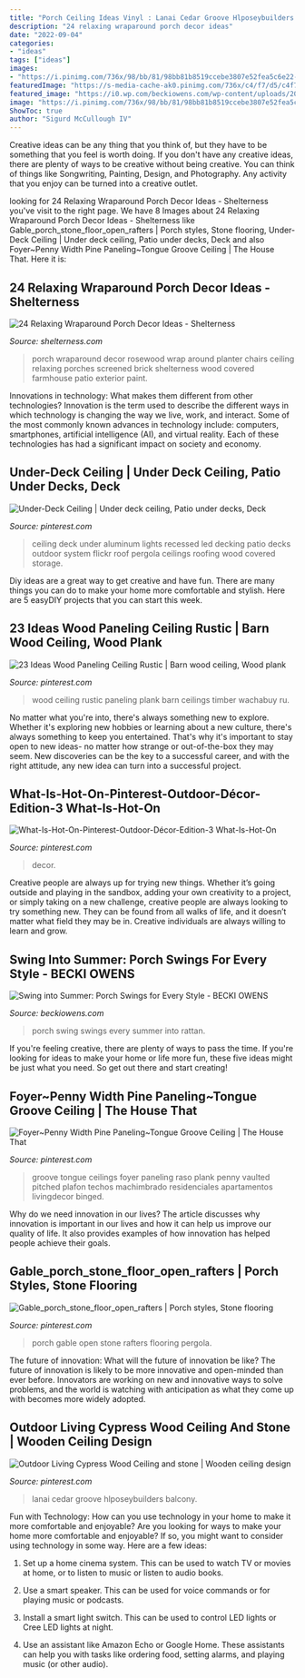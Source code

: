 ```yaml
---
title: "Porch Ceiling Ideas Vinyl : Lanai Cedar Groove Hlposeybuilders Balcony"
description: "24 relaxing wraparound porch decor ideas"
date: "2022-09-04"
categories:
- "ideas"
tags: ["ideas"]
images:
- "https://i.pinimg.com/736x/98/bb/81/98bb81b8519ccebe3807e52fea5c6e22--decking-ideas-pergola-ideas.jpg"
featuredImage: "https://s-media-cache-ak0.pinimg.com/736x/c4/f7/d5/c4f7d51a24b9f5b81519def6b23cc3b3.jpg"
featured_image: "https://i0.wp.com/beckiowens.com/wp-content/uploads/2018/05/BECKI-OWENS-Porch-Swings-Rattan.jpg?resize=682%2C1024"
image: "https://i.pinimg.com/736x/98/bb/81/98bb81b8519ccebe3807e52fea5c6e22--decking-ideas-pergola-ideas.jpg"
ShowToc: true
author: "Sigurd McCullough IV"
---
```



Creative ideas can be any thing that you think of, but they have to be something that you feel is worth doing. If you don't have any creative ideas, there are plenty of ways to be creative without being creative. You can think of things like Songwriting, Painting, Design, and Photography. Any activity that you enjoy can be turned into a creative outlet.

	

		
looking for 24 Relaxing Wraparound Porch Decor Ideas - Shelterness you've visit to the right page. We have 8 Images about 24 Relaxing Wraparound Porch Decor Ideas - Shelterness like Gable_porch_stone_floor_open_rafters | Porch styles, Stone flooring, Under-Deck Ceiling | Under deck ceiling, Patio under decks, Deck and also Foyer~Penny Width Pine Paneling~Tongue Groove Ceiling | The House That. Here it is:
		
    
## 24 Relaxing Wraparound Porch Decor Ideas - Shelterness

<img loading=lazy src="http://i.shelterness.com/2016/08/07-rosewood-wraparound-porch-with-chairs-and-a-large-planter.jpg" onerror="this.onerror=null;this.src='https://tse3.mm.bing.net/th?id=OIP._mR0OUx5VZ2cv4qIGeTNnAHaLH&amp;pid=15.1';" alt="24 Relaxing Wraparound Porch Decor Ideas - Shelterness">

_Source: shelterness.com_

>porch wraparound decor rosewood wrap around planter chairs ceiling relaxing porches screened brick shelterness wood covered farmhouse patio exterior paint. 

	

Innovations in technology: What makes them different from other technologies?
Innovation is the term used to describe the different ways in which technology is changing the way we live, work, and interact. Some of the most commonly known advances in technology include: computers, smartphones, artificial intelligence (AI), and virtual reality. Each of these technologies has had a significant impact on society and economy.

    
## Under-Deck Ceiling | Under Deck Ceiling, Patio Under Decks, Deck

<img loading=lazy src="https://i.pinimg.com/736x/98/bb/81/98bb81b8519ccebe3807e52fea5c6e22--decking-ideas-pergola-ideas.jpg" onerror="this.onerror=null;this.src='https://tse2.mm.bing.net/th?id=OIP.Ldy1Kw6xDNIqbRSjt_v3qwHaFa&amp;pid=15.1';" alt="Under-Deck Ceiling | Under deck ceiling, Patio under decks, Deck">

_Source: pinterest.com_

>ceiling deck under aluminum lights recessed led decking patio decks outdoor system flickr roof pergola ceilings roofing wood covered storage. 

	

Diy ideas are a great way to get creative and have fun. There are many things you can do to make your home more comfortable and stylish. Here are 5 easyDIY projects that you can start this week.

    
## 23 Ideas Wood Paneling Ceiling Rustic | Barn Wood Ceiling, Wood Plank

<img loading=lazy src="https://i.pinimg.com/736x/f2/eb/6a/f2eb6a278350279b67e4a32263ae6589.jpg" onerror="this.onerror=null;this.src='https://tse3.mm.bing.net/th?id=OIP.yZDM9dMdylXpXNPVubVe7wAAAA&amp;pid=15.1';" alt="23 Ideas Wood Paneling Ceiling Rustic | Barn wood ceiling, Wood plank">

_Source: pinterest.com_

>wood ceiling rustic paneling plank barn ceilings timber wachabuy ru. 

	

No matter what you're into, there's always something new to explore. Whether it's exploring new hobbies or learning about a new culture, there's always something to keep you entertained. That's why it's important to stay open to new ideas- no matter how strange or out-of-the-box they may seem. New discoveries can be the key to a successful career, and with the right attitude, any new idea can turn into a successful project.

    
## What-Is-Hot-On-Pinterest-Outdoor-Décor-Edition-3 What-Is-Hot-On

<img loading=lazy src="https://i.pinimg.com/736x/06/1e/03/061e0387b8fdc6c6dc3704615740ff33.jpg" onerror="this.onerror=null;this.src='https://tse2.mm.bing.net/th?id=OIP.DVoA8dXyXRiSMgXBq3YnTAHaLF&amp;pid=15.1';" alt="What-Is-Hot-On-Pinterest-Outdoor-Décor-Edition-3 What-Is-Hot-On">

_Source: pinterest.com_

>decor. 

	

Creative people are always up for trying new things. Whether it’s going outside and playing in the sandbox, adding your own creativity to a project, or simply taking on a new challenge, creative people are always looking to try something new. They can be found from all walks of life, and it doesn’t matter what field they may be in. Creative individuals are always willing to learn and grow.

    
## Swing Into Summer: Porch Swings For Every Style - BECKI OWENS

<img loading=lazy src="https://i0.wp.com/beckiowens.com/wp-content/uploads/2018/05/BECKI-OWENS-Porch-Swings-Rattan.jpg?resize=682%2C1024" onerror="this.onerror=null;this.src='https://tse1.mm.bing.net/th?id=OIP.XXaW0V5LJFJeT0qVRf7dIgHaLH&amp;pid=15.1';" alt="Swing into Summer: Porch Swings for Every Style - BECKI OWENS">

_Source: beckiowens.com_

>porch swing swings every summer into rattan. 

	

If you're feeling creative, there are plenty of ways to pass the time. If you're looking for ideas to make your home or life more fun, these five ideas might be just what you need. So get out there and start creating!

    
## Foyer~Penny Width Pine Paneling~Tongue Groove Ceiling | The House That

<img loading=lazy src="https://s-media-cache-ak0.pinimg.com/736x/c4/f7/d5/c4f7d51a24b9f5b81519def6b23cc3b3.jpg" onerror="this.onerror=null;this.src='https://tse4.mm.bing.net/th?id=OIP.5IyCF-q2yuX5CCml_0Q7swHaJ3&amp;pid=15.1';" alt="Foyer~Penny Width Pine Paneling~Tongue Groove Ceiling | The House That">

_Source: pinterest.com_

>groove tongue ceilings foyer paneling raso plank penny vaulted pitched plafon techos machimbrado residenciales apartamentos livingdecor binged. 

	

Why do we need innovation in our lives?
The article discusses why innovation is important in our lives and how it can help us improve our quality of life. It also provides examples of how innovation has helped people achieve their goals.

    
## Gable_porch_stone_floor_open_rafters | Porch Styles, Stone Flooring

<img loading=lazy src="https://i.pinimg.com/736x/57/04/2e/57042e02169ec24dfb33d43fd4793a67.jpg" onerror="this.onerror=null;this.src='https://tse2.mm.bing.net/th?id=OIP._DNiSuASztJzfi-GFZkGuQHaLG&amp;pid=15.1';" alt="Gable_porch_stone_floor_open_rafters | Porch styles, Stone flooring">

_Source: pinterest.com_

>porch gable open stone rafters flooring pergola. 

	

The future of innovation: What will the future of innovation be like?
The future of innovation is likely to be more innovative and open-minded than ever before. Innovators are working on new and innovative ways to solve problems, and the world is watching with anticipation as what they come up with becomes more widely adopted.

    
## Outdoor Living Cypress Wood Ceiling And Stone | Wooden Ceiling Design

<img loading=lazy src="https://i.pinimg.com/736x/d2/aa/be/d2aabef854a8aadfa6117e4a20d2c8fa.jpg" onerror="this.onerror=null;this.src='https://tse2.mm.bing.net/th?id=OIP.wN-QLpnj4vTxiqr1R8hvBgAAAA&amp;pid=15.1';" alt="Outdoor Living Cypress Wood Ceiling and stone | Wooden ceiling design">

_Source: pinterest.com_

>lanai cedar groove hlposeybuilders balcony. 

	

Fun with Technology: How can you use technology in your home to make it more comfortable and enjoyable?
Are you looking for ways to make your home more comfortable and enjoyable? If so, you might want to consider using technology in some way. Here are a few ideas:
1. Set up a home cinema system. This can be used to watch TV or movies at home, or to listen to music or listen to audio books.

2. Use a smart speaker. This can be used for voice commands or for playing music or podcasts.

3. Install a smart light switch. This can be used to control LED lights or Cree LED lights at night.

4. Use an assistant like Amazon Echo or Google Home. These assistants can help you with tasks like ordering food, setting alarms, and playing music (or other audio).

